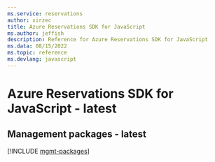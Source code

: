 ```yaml
---
ms.service: reservations
author: xirzec
title: Azure Reservations SDK for JavaScript
ms.author: jeffish
description: Reference for Azure Reservations SDK for JavaScript
ms.data: 08/15/2022
ms.topic: reference
ms.devlang: javascript
---
```

# Azure Reservations SDK for JavaScript - latest

## Management packages - latest
[!INCLUDE [mgmt-packages](reservations-mgmt-index.md)]